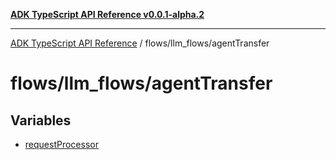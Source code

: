 [**ADK TypeScript API Reference v0.0.1-alpha.2**](../../../README.md)

***

[ADK TypeScript API Reference](../../../modules.md) / flows/llm\_flows/agentTransfer

# flows/llm\_flows/agentTransfer

## Variables

- [requestProcessor](variables/requestProcessor.md)

